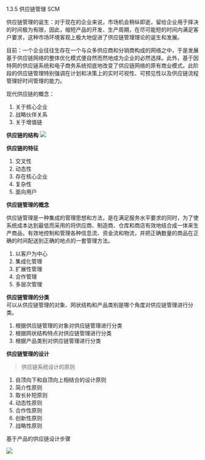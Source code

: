 1.3.5 供应链管理 SCM

供应链管理的诞生：对于现在的企业来说，市场机会稍纵即逝，留给企业用于择决的时间极为有限，因此，缩短产品的开发、生产周期，在尽可能短的时间内满足客户要求，这种市场环境客观上极大地促进了供应链管理理论的诞生和发展。

目前：一个企业往往生存在一个与众多供应商和分销商构成的网络之中，于是发展基于供应链网络的整体优化模式便自然而然地成为企业的必然选择。此外，基于因特网的供应链系统和电子商务系统彻底地改变了供应链网络的原有商业模式。此阶段的供应链管理特别强调在计划和决策上的实时可视性、可预见性以及供应链流程管理好时间管理的能力。

现代供应链的概念：
1. 关于核心企业
2. 战略伙伴关系
3. 关于增值链

**供应链的结构**
![](http://ww1.sinaimg.cn/large/006rAlqhly1fswhonga2yj30c408ct94.jpg)

**供应链的特征**
1. 交叉性
2. 动态性
3. 存在核心企业
4. 复杂性
5. 面向用户

**供应链管理的概念**

供应链管理是一种集成的管理思想和方法，是在满足服务水平要求的同时，为了使系统成本达到最低而采用的将供应商、制造商、仓库和商店有效地结合成一体来生产商品，有效地控制和管理各种信息流、资金流和物流，并把正确数量的商品在正确的时间配送到正确的地点的一套管理方法。
1. 以客户为中心
2. 集成化管理
3. 扩展性管理
4. 合作管理
5. 多层次管理

**供应链管理的分类**<br>
可以从供应链管理的对象、网状结构和产品类别是哪个角度对供应链管理进行分类。
1. 根据供应链管理的对象对供应链管理进行分类
2. 根据网状结构特点对供应链管理进行分类
3. 根据产品类别对供应链管理进行分类


**供应链管理的设计**<br>
> 供应链系统设计的原则
1. 自顶向下和自顶向上相结合的设计原则
2. 简介性原则
3. 取长补短原则
4. 动态性原则
5. 合作性原则
6. 创新性原则
7. 战略性原则

基于产品的供应链设计步骤

![](http://ww1.sinaimg.cn/large/006rAlqhly1fswjbxo6uxj30820howfh.jpg)

